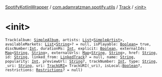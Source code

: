 [SpotifyKotlinWrapper](../../index.md) / [com.adamratzman.spotify.utils](../index.md) / [Track](index.md) / [&lt;init&gt;](./-init-.md)

# &lt;init&gt;

`Track(album: `[`SimpleAlbum`](../-simple-album/index.md)`, artists: `[`List`](https://kotlinlang.org/api/latest/jvm/stdlib/kotlin.collections/-list/index.html)`<`[`SimpleArtist`](../-simple-artist/index.md)`>, availableMarkets: `[`List`](https://kotlinlang.org/api/latest/jvm/stdlib/kotlin.collections/-list/index.html)`<`[`String`](https://kotlinlang.org/api/latest/jvm/stdlib/kotlin/-string/index.html)`>? = null, isPlayable: `[`Boolean`](https://kotlinlang.org/api/latest/jvm/stdlib/kotlin/-boolean/index.html)` = true, discNumber: `[`Int`](https://kotlinlang.org/api/latest/jvm/stdlib/kotlin/-int/index.html)`, durationMs: `[`Int`](https://kotlinlang.org/api/latest/jvm/stdlib/kotlin/-int/index.html)`, explicit: `[`Boolean`](https://kotlinlang.org/api/latest/jvm/stdlib/kotlin/-boolean/index.html)`, externalIds: `[`Map`](https://kotlinlang.org/api/latest/jvm/stdlib/kotlin.collections/-map/index.html)`<`[`String`](https://kotlinlang.org/api/latest/jvm/stdlib/kotlin/-string/index.html)`, `[`String`](https://kotlinlang.org/api/latest/jvm/stdlib/kotlin/-string/index.html)`>, externalUrls: `[`Map`](https://kotlinlang.org/api/latest/jvm/stdlib/kotlin.collections/-map/index.html)`<`[`String`](https://kotlinlang.org/api/latest/jvm/stdlib/kotlin/-string/index.html)`, `[`String`](https://kotlinlang.org/api/latest/jvm/stdlib/kotlin/-string/index.html)`>, href: `[`String`](https://kotlinlang.org/api/latest/jvm/stdlib/kotlin/-string/index.html)`, id: `[`String`](https://kotlinlang.org/api/latest/jvm/stdlib/kotlin/-string/index.html)`, linked_from: `[`LinkedTrack`](../-linked-track/index.md)`? = null, name: `[`String`](https://kotlinlang.org/api/latest/jvm/stdlib/kotlin/-string/index.html)`, popularity: `[`Int`](https://kotlinlang.org/api/latest/jvm/stdlib/kotlin/-int/index.html)`, previewUrl: `[`String`](https://kotlinlang.org/api/latest/jvm/stdlib/kotlin/-string/index.html)`?, trackNumber: `[`Int`](https://kotlinlang.org/api/latest/jvm/stdlib/kotlin/-int/index.html)`, type: `[`String`](https://kotlinlang.org/api/latest/jvm/stdlib/kotlin/-string/index.html)`, _uri: `[`String`](https://kotlinlang.org/api/latest/jvm/stdlib/kotlin/-string/index.html)`, uri: `[`TrackURI`](../-track-u-r-i/index.md)` = TrackURI(_uri), isLocal: `[`Boolean`](https://kotlinlang.org/api/latest/jvm/stdlib/kotlin/-boolean/index.html)`?, restrictions: `[`Restrictions`](../-restrictions/index.md)`? = null)`